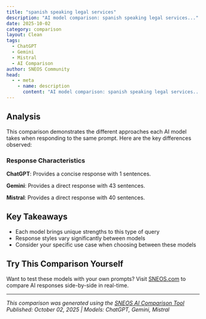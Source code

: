 ```yaml
---
title: "spanish speaking legal services"
description: "AI model comparison: spanish speaking legal services..."
date: 2025-10-02
category: comparison
layout: Clean
tags:
  - ChatGPT
  - Gemini
  - Mistral
  - AI Comparison
author: SNEOS Community
head:
  - - meta
    - name: description
      content: "AI model comparison: spanish speaking legal services..."
---
```


<ChatComparison
  title="spanish speaking legal services"
  prompt="spanish speaking legal services"
  :responses='{
    "ChatGPT": "If you are seeking Spanish-speaking legal services, there are several options you might consider:\n\n1. **Law Firms Specializing in Immigration Law**: Many law firms that focus on immigration often have Spanish-speaking attorneys, as they cater to a large Hispanic clientele.\n\n2. **Family Law Services**: Firms that deal with family law (divorce, custody, adoption) may also have professionals fluent in Spanish.\n\n3. **Criminal Defense Attorneys**: It&#x27;s common to find Spanish-speaking attorneys in criminal defense law firms, especially in areas with significant Spanish-speaking populations.\n\n4. **Legal Aid Organizations**: Many non-profit organizations providing legal aid have staff fluent in Spanish and can assist in various legal matters.\n\n5. **Community Resources**: Local community organizations, Hispanic chambers of commerce, or church groups may have resources or referrals for Spanish-speaking legal services.\n\n6. **Online Legal Services**: Platforms like LegalZoom or Avvo may allow you to filter for Spanish-speaking attorneys in your area.\n\n7. **Local Bar Associations**: Many local bar associations have referral services and can assist you in finding an attorney who speaks Spanish.\n\nWhen searching for legal services, you might want to specify the area of law you need help with, as that can help narrow down the best options available in Spanish. Always ensure that the attorney you choose is qualified and has good reviews or references.",
    "Gemini": "Okay, I can help you find Spanish-speaking legal services. To give you the best recommendations, I need a little more information.  Please tell me:\n\n1.  **What type of legal issue do you need help with?**  (e.g., Immigration, Family Law, Criminal Defense, Employment, Housing, etc.)\n\n2.  **Where are you located?** (City and State, or even just State). This is crucial to find services near you.\n\nOnce I have that information, I can provide more specific resources.\n\nIn the meantime, here are some general places to start looking for Spanish-speaking legal services:\n\n**General Resources:**\n\n*   **The American Immigration Lawyers Association (AILA):** AILA has a \u0022Find an Attorney\u0022 search feature where you can filter by language (Spanish) and practice area.  [https://www.ailalawyer.com/](https://www.ailalawyer.com/) (If your issue is immigration related).\n\n*   **The Legal Services Corporation (LSC):** LSC provides funding to non-profit legal aid organizations across the US. Many of these organizations have Spanish-speaking staff.  You can find LSC-funded organizations in your state on their website: [https://www.lsc.gov/](https://www.lsc.gov/)\n\n*   **State and Local Bar Associations:** Most state and local bar associations have lawyer referral services. You can often search for attorneys by language proficiency. Search online for \u0022[Your State/City] Bar Association Lawyer Referral Service\u0022.\n\n*   **Non-Profit Organizations:** Many non-profit organizations offer free or low-cost legal services to specific populations (e.g., immigrants, domestic violence survivors, low-income individuals). Search online for \u0022[Your City/State] legal aid [Spanish]\u0022.\n\n*   **211 Helpline:** Dial 211 from anywhere in the US to connect with health and human service programs, including legal aid organizations.  They can often help you find Spanish-speaking services.\n\n*   **Univision and Telemundo:** These Spanish-language TV networks sometimes partner with legal organizations to offer free legal clinics or information sessions. Check their websites or local news broadcasts.\n\n**Things to keep in mind when searching:**\n\n*   **\u0022Se Habla Espa\u00F1ol\u0022:** Look for this phrase on websites or in advertisements. It means \u0022Spanish is spoken here.\u0022\n*   **Experience:**  Ask about the attorney\u0027s experience with cases similar to yours.\n*   **Fees:** Understand the attorney\u0027s fees and payment options upfront.  Some organizations offer free or reduced-cost services based on income.\n*   **Accreditation:** If you\u0027re looking for immigration assistance, make sure the person is either a licensed attorney or an accredited representative of a recognized organization.  Beware of \u0022notarios\u0022 who may offer legal advice without proper credentials.\n\nI look forward to helping you find the best resources once you provide me with more information!\n",
    "Mistral": "If you\u0027re looking for Spanish-speaking legal services, there are several avenues you can explore to find the right assistance. Here are some steps and resources to consider:\n\n### 1. **Local Legal Aid Organizations**\nMany communities have legal aid organizations that provide free or low-cost legal services. These organizations often have bilingual staff or interpreters available.\n\n### 2. **Bar Associations**\nState and local bar associations often have referral services that can connect you with attorneys who speak Spanish. You can contact your local bar association for recommendations.\n\n### 3. **Non-Profit Organizations**\nNon-profit organizations that focus on immigrant rights, worker rights, or other specific areas often have bilingual staff. Examples include:\n- **National Immigration Law Center (NILC)**\n- **American Civil Liberties Union (ACLU)**\n- **Mexican American Legal Defense and Educational Fund (MALDEF)**\n\n### 4. **Community Centers**\nLocal community centers and cultural organizations may have resources or referrals for Spanish-speaking legal services.\n\n### 5. **Online Directories**\nThere are online directories specifically for Spanish-speaking legal services. Websites like **Avvo** and **Justia** allow you to search for attorneys by language.\n\n### 6. **Consulates**\nIf you are a foreign national, your country\u0027s consulate may have resources or referrals for legal services in your native language.\n\n### 7. **Legal Clinics**\nMany law schools have legal clinics that provide free or low-cost legal services. These clinics often have bilingual staff or interpreters.\n\n### 8. **Immigration Law Firms**\nImmigration law firms often have bilingual staff and are well-versed in issues that may affect Spanish-speaking clients.\n\n### 9. **Government Resources**\nSome government agencies provide legal assistance and have bilingual staff. For example, the **U.S. Department of Justice** has resources for immigrants and may offer bilingual services.\n\n### 10. **Online Legal Services**\nPlatforms like **Rocket Lawyer** and **LegalZoom** offer legal services and may have Spanish-speaking support.\n\n### Tips for Finding the Right Legal Service:\n- **Ask for Referrals:** Friends, family, or colleagues who have used legal services can be a good source of referrals.\n- **Check Reviews:** Look for reviews and testimonials to ensure the quality of the service.\n- **Initial Consultation:** Many attorneys offer a free initial consultation. Use this opportunity to assess their language skills and expertise.\n- **Fees and Costs:** Be clear about the fees and costs involved. Some organizations offer sliding scale fees based on income.\n\n### Example Organizations:\n- **Ayuda:** Provides legal, social, and language services to immigrants in the Washington, D.C., area.\n- **Catholic Charities:** Offers a variety of services, including legal assistance, and often has bilingual staff.\n- **Immigrant Legal Resource Center (ILRC):** Provides training, publications, and advocacy for immigrants and their legal representatives.\n\nBy exploring these resources, you should be able to find Spanish-speaking legal services that meet your needs."
  }'
  published-date="03:21"
/>

## Analysis

This comparison demonstrates the different approaches each AI model takes when responding to the same prompt. Here are the key differences observed:

### Response Characteristics

**ChatGPT**: Provides a concise response with 1 sentences. 

**Gemini**: Provides a direct response with 43 sentences. 

**Mistral**: Provides a direct response with 40 sentences. 

## Key Takeaways

- Each model brings unique strengths to this type of query
- Response styles vary significantly between models
- Consider your specific use case when choosing between these models

## Try This Comparison Yourself

Want to test these models with your own prompts? Visit [SNEOS.com](https://sneos.com) to compare AI responses side-by-side in real-time.

---

*This comparison was generated using the [SNEOS AI Comparison Tool](https://sneos.com)*
*Published: October 02, 2025 | Models: ChatGPT, Gemini, Mistral*
